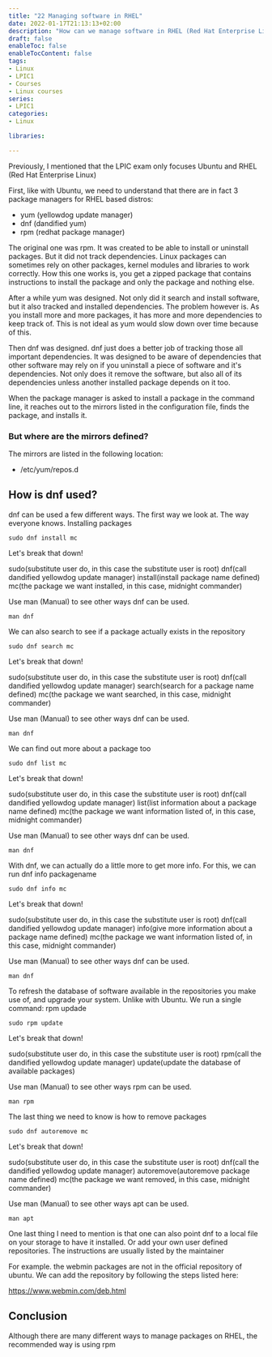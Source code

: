 ```yaml
---
title: "22 Managing software in RHEL"
date: 2022-01-17T21:13:13+02:00
description: "How can we manage software in RHEL (Red Hat Enterprise Linux)?"
draft: false
enableToc: false
enableTocContent: false
tags:
- Linux
- LPIC1
- Courses
- Linux courses
series:
- LPIC1
categories:
- Linux

libraries:

---
```


Previously, I mentioned that the LPIC exam only focuses Ubuntu and RHEL (Red Hat Enterprise Linux)

First, like with Ubuntu, we need to understand that there are in fact 3 package managers for RHEL based distros:

* yum (yellowdog update manager)
* dnf (dandified yum)
* rpm (redhat package manager)

The original one was rpm. It was created to be able to install or uninstall packages. But it did not track dependencies. Linux packages can sometimes rely on other packages, kernel modules and libraries to work correctly.
How this one works is, you get a zipped package that contains instructions to install the package and only the package and nothing else.

After a while yum was designed. Not only did it search and install software, but it also tracked and installed dependencies.
The problem however is. As you install more and more packages, it has more and more dependencies to keep track of. This is not ideal as yum would slow down over time because of this.

Then dnf was designed.
dnf just does a better job of tracking those all important dependencies. It was designed to be aware of dependencies that other software may rely on if you uninstall a piece of software and it's dependencies.
Not only does it remove the software, but also all of its dependencies unless another installed package depends on it too.

When the package manager is asked to install a package in the command line, it reaches out to the mirrors listed in the configuration file, finds the package, and installs it.

### But where are the mirrors defined?

The mirrors are listed in the following location:

* /etc/yum/repos.d

## How is dnf used?

dnf can be used a few different ways. 
The first way we look at. The way everyone knows.
Installing packages

```
sudo dnf install mc
```

Let's break that down!

sudo(substitute user do, in this case the substitute user is root) dnf(call dandified yellowdog update manager) install(install package name defined) mc(the package we want installed, in this case, midnight commander)

Use man (Manual) to see other ways dnf can be used.

```
man dnf
```

We can also search to see if a package actually exists in the repository

```
sudo dnf search mc
```

Let's break that down!

sudo(substitute user do, in this case the substitute user is root) dnf(call dandified yellowdog update manager) search(search for a package name defined) mc(the package we want searched, in this case, midnight commander)

Use man (Manual) to see other ways dnf can be used.

```
man dnf
```

We can find out more about a package too

```
sudo dnf list mc
```

Let's break that down!

sudo(substitute user do, in this case the substitute user is root) dnf(call dandified yellowdog update manager) list(list information about a package name defined) mc(the package we want information listed of, in this case, midnight commander)

Use man (Manual) to see other ways dnf can be used.

```
man dnf
```

With dnf, we can actually do a little more to get more info. 
For this, we can run dnf info packagename

```
sudo dnf info mc
```

Let's break that down!

sudo(substitute user do, in this case the substitute user is root) dnf(call dandified yellowdog update manager) info(give more information about a package name defined) mc(the package we want information listed of, in this case, midnight commander)

Use man (Manual) to see other ways dnf can be used.

```
man dnf
```

To refresh the database of software available in the repositories you make use of, and upgrade your system. Unlike with Ubuntu. We run a single command: rpm updade

```
sudo rpm update
```

Let's break that down!

sudo(substitute user do, in this case the substitute user is root) rpm(call the dandified yellowdog update manager) update(update the database of available packages)

Use man (Manual) to see other ways rpm can be used.

```
man rpm
```

The last thing we need to know is how to remove packages

```
sudo dnf autoremove mc
```

Let's break that down!

sudo(substitute user do, in this case the substitute user is root) dnf(call the dandified yellowdog update manager) autoremove(autoremove package name defined) mc(the package we want removed, in this case, midnight commander)

Use man (Manual) to see other ways apt can be used.

```
man apt
```

One last thing I need to mention is that one can also point dnf to a local file on your storage to have it installed. Or add your own user defined repositories. The instructions are usually listed by the maintainer

For example. the webmin packages are not in the official repository of ubuntu.
We can add the repository by following the steps listed here:

https://www.webmin.com/deb.html

## Conclusion

Although there are many different ways to manage packages on RHEL, the recommended way is using rpm